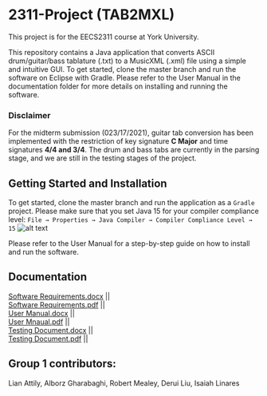 # 2311-Project (TAB2MXL)
This project is for the EECS2311 course at York University.

This repository contains a Java application that converts ASCII drum/guitar/bass tablature (.txt) to a MusicXML (.xml) file using a simple and intuitive GUI.
To get started, clone the master branch and run the software on Eclipse with Gradle. Please refer to the User Manual in the documentation folder for more details on installing and running the software.

### Disclaimer
For the midterm submission (023/17/2021), guitar tab conversion has been implemented with the restriction of key signature **C Major** and time signatures **4/4 and 3/4**. The drum and bass tabs are currently in the parsing stage, and we are still in the testing stages of the project.

## Getting Started and Installation
To get started, clone the master branch and run the application as a `Gradle` project. Please make sure that you set Java 15 for your compiler compliance level:
`File → Properties → Java Compiler → Compiler Compliance Level → 15`
![alt text](https://i.imgur.com/RNibyJy.jpg)

Please refer to the User Manual for a step-by-step guide on how to install and run the software.



## Documentation
[Software Requirements.docx](https://github.com/alborzdev/2311-Project/blob/dev/TAB2MXL/Documentation/Software%20Requirements%20Document.docx) ||  
[Software Requirements.pdf](https://github.com/alborzdev/2311-Project/blob/dev/TAB2MXL/Documentation/Software%20Requirements%20Document.pdf) ||   
[User Manual.docx](https://github.com/alborzdev/2311-Project/blob/dev/TAB2MXL/Documentation/User%20Manual.docx) ||  
[User Mnaual.pdf](https://github.com/alborzdev/2311-Project/blob/dev/TAB2MXL/Documentation/User%20Manual.pdf) ||  
[Testing Document.docx](https://github.com/alborzdev/2311-Project/blob/dev/TAB2MXL/Documentation/Testing%20Document.docx) ||  
[Testing Document.pdf](https://github.com/alborzdev/2311-Project/blob/dev/TAB2MXL/Documentation/Testing%20Document.pdf) ||  

## Group 1 contributors: 
Lian Attily, Alborz Gharabaghi, Robert Mealey, Derui Liu, Isaiah Linares
